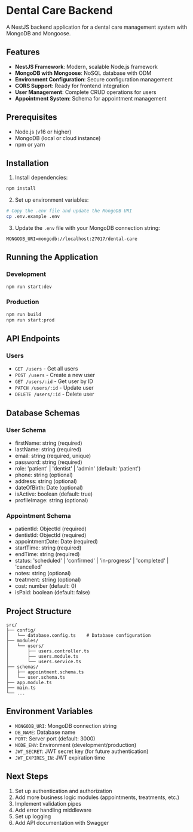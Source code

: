 # Dental Care Backend

A NestJS backend application for a dental care management system with MongoDB and Mongoose.

## Features

- **NestJS Framework**: Modern, scalable Node.js framework
- **MongoDB with Mongoose**: NoSQL database with ODM
- **Environment Configuration**: Secure configuration management
- **CORS Support**: Ready for frontend integration
- **User Management**: Complete CRUD operations for users
- **Appointment System**: Schema for appointment management

## Prerequisites

- Node.js (v16 or higher)
- MongoDB (local or cloud instance)
- npm or yarn

## Installation

1. Install dependencies:
```bash
npm install
```

2. Set up environment variables:
```bash
# Copy the .env file and update the MongoDB URI
cp .env.example .env
```

3. Update the `.env` file with your MongoDB connection string:
```
MONGODB_URI=mongodb://localhost:27017/dental-care
```

## Running the Application

### Development
```bash
npm run start:dev
```

### Production
```bash
npm run build
npm run start:prod
```

## API Endpoints

### Users
- `GET /users` - Get all users
- `POST /users` - Create a new user
- `GET /users/:id` - Get user by ID
- `PATCH /users/:id` - Update user
- `DELETE /users/:id` - Delete user

## Database Schemas

### User Schema
- firstName: string (required)
- lastName: string (required)
- email: string (required, unique)
- password: string (required)
- role: 'patient' | 'dentist' | 'admin' (default: 'patient')
- phone: string (optional)
- address: string (optional)
- dateOfBirth: Date (optional)
- isActive: boolean (default: true)
- profileImage: string (optional)

### Appointment Schema
- patientId: ObjectId (required)
- dentistId: ObjectId (required)
- appointmentDate: Date (required)
- startTime: string (required)
- endTime: string (required)
- status: 'scheduled' | 'confirmed' | 'in-progress' | 'completed' | 'cancelled'
- notes: string (optional)
- treatment: string (optional)
- cost: number (default: 0)
- isPaid: boolean (default: false)

## Project Structure

```
src/
├── config/
│   └── database.config.ts    # Database configuration
├── modules/
│   └── users/
│       ├── users.controller.ts
│       ├── users.module.ts
│       └── users.service.ts
├── schemas/
│   ├── appointment.schema.ts
│   └── user.schema.ts
├── app.module.ts
├── main.ts
└── ...
```

## Environment Variables

- `MONGODB_URI`: MongoDB connection string
- `DB_NAME`: Database name
- `PORT`: Server port (default: 3000)
- `NODE_ENV`: Environment (development/production)
- `JWT_SECRET`: JWT secret key (for future authentication)
- `JWT_EXPIRES_IN`: JWT expiration time

## Next Steps

1. Set up authentication and authorization
2. Add more business logic modules (appointments, treatments, etc.)
3. Implement validation pipes
4. Add error handling middleware
5. Set up logging
6. Add API documentation with Swagger